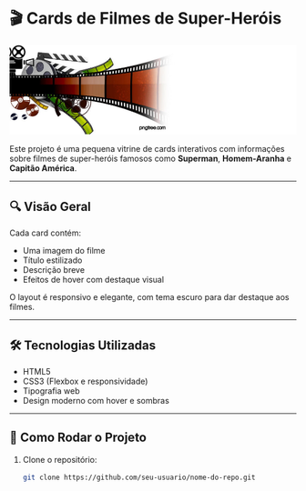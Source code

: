 # 🎬 Cards de Filmes de Super-Heróis

![Banner do Projeto](img/filme.jpg)

Este projeto é uma pequena vitrine de cards interativos com informações sobre filmes de super-heróis famosos como **Superman**, **Homem-Aranha** e **Capitão América**.

---

## 🔍 Visão Geral

Cada card contém:
- Uma imagem do filme
- Título estilizado
- Descrição breve
- Efeitos de hover com destaque visual

O layout é responsivo e elegante, com tema escuro para dar destaque aos filmes.

---

## 🛠️ Tecnologias Utilizadas

- HTML5
- CSS3 (Flexbox e responsividade)
- Tipografia web
- Design moderno com hover e sombras

---

## 🚀 Como Rodar o Projeto

1. Clone o repositório:
   ```bash
   git clone https://github.com/seu-usuario/nome-do-repo.git